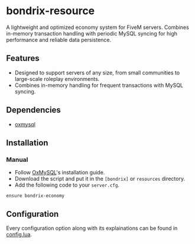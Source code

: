# bondrix-resource
A lightweight and optimized economy system for FiveM servers. Combines in-memory transaction handling with periodic MySQL syncing for high performance and reliable data persistence.

## Features
- Designed to support servers of any size, from small communities to large-scale roleplay environments.
- Combines in-memory handling for frequent transactions with MySQL syncing.

## Dependencies
- [oxmysql](https://github.com/overextended/oxmysql/)

## Installation
### Manual
- Follow [OxMySQL](https://overextended.dev/oxmysql#installation)'s installation guide.
- Download the script and put it in the `[bondrix]` or `resources` directory.
- Add the following code to your `server.cfg`.
```
ensure bondrix-economy
```

## Configuration
Every configuration option along with its explainations can be found in [config.lua](https://github.com/bondrix/economy/blob/main/src/shared/config.lua).